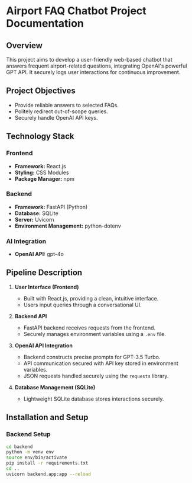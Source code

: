 # Airport FAQ Chatbot Project Documentation

## Overview
This project aims to develop a user-friendly web-based chatbot that answers frequent airport-related questions, integrating OpenAI's powerful GPT API. It securely logs user interactions for continuous improvement.

## Project Objectives
- Provide reliable answers to selected FAQs.
- Politely redirect out-of-scope queries.
- Securely handle OpenAI API keys.

## Technology Stack

### Frontend
- **Framework:** React.js
- **Styling:** CSS Modules
- **Package Manager:** npm

### Backend
- **Framework:** FastAPI (Python)
- **Database:** SQLite
- **Server:** Uvicorn
- **Environment Management:** python-dotenv

### AI Integration
- **OpenAI API:** gpt-4o

## Pipeline Description
1. **User  Interface (Frontend)**
   - Built with React.js, providing a clean, intuitive interface.
   - Users input queries through a conversational UI.

2. **Backend API**
   - FastAPI backend receives requests from the frontend.
   - Securely manages environment variables using a `.env` file.

3. **OpenAI API Integration**
   - Backend constructs precise prompts for GPT-3.5 Turbo.
   - API communication secured with API key stored in environment variables.
   - JSON requests handled securely using the `requests` library.

4. **Database Management (SQLite)**
   - Lightweight SQLite database stores interactions securely.
  
## Installation and Setup

### Backend Setup
```bash
cd backend
python -m venv env
source env/bin/activate
pip install -r requirements.txt
cd ..
uvicorn backend.app:app --reload

